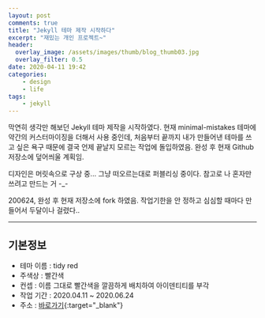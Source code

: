 ```yaml
---
layout: post
comments: true
title: "Jekyll 테마 제작 시작하다"
excerpt: "재밌는 개인 프로젝트~"
header:
  overlay_image: /assets/images/thumb/blog_thumb03.jpg
  overlay_filter: 0.5
date: 2020-04-11 19:42
categories:
    - design
    - life
tags:
    - jekyll
---
```

막연히 생각만 해보던 Jekyll 테마 제작을 시작하였다. 현재 minimal-mistakes 테마에 약간의 커스터마이징을 더해서 사용 중인데, 처음부터 끝까지 내가 만들어낸 테마를 쓰고 싶은 욕구 때문에 결국 언제 끝날지 모르는 작업에 돌입하였음. 완성 후 현재 Github 저장소에 덮어씌울 계획임.

디자인은 머릿속으로 구상 중... 그냥 떠오르는대로 퍼블리싱 중이다. 참고로 나 혼자만 쓰려고 만드는 거 -_-

200624, 완성 후 현재 저장소에 fork 하였음. 작업기한을 안 정하고 심심할 때마다 만들어서 두달이나 걸렸다..

---

## 기본정보

* 테마 이름 : tidy red
* 주색상 : 빨간색
* 컨셉 : 이름 그대로 빨간색을 깔끔하게 배치하여 아이덴티티를 부각
* 작업 기간 : 2020.04.11 ~ 2020.06.24
* 주소 : [바로가기](https://tidyred.github.io/){:target="_blank"}